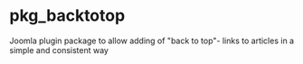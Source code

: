 # pkg_backtotop
Joomla plugin package to allow adding of "back to top"- links to articles in a simple and consistent way
